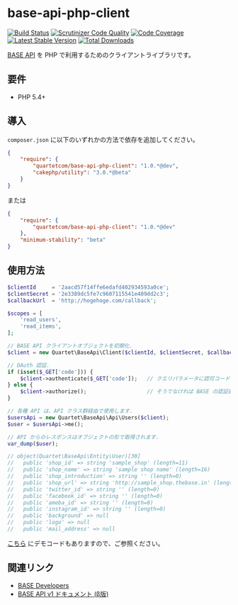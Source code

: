 # base-api-php-client

[![Build Status](https://travis-ci.org/quartetcom/base-api-php-client.svg?branch=master)](https://travis-ci.org/quartetcom/base-api-php-client)
[![Scrutinizer Code Quality](https://scrutinizer-ci.com/g/quartetcom/base-api-php-client/badges/quality-score.png?b=master)](https://scrutinizer-ci.com/g/quartetcom/base-api-php-client/?branch=master)
[![Code Coverage](https://scrutinizer-ci.com/g/quartetcom/base-api-php-client/badges/coverage.png?b=master)](https://scrutinizer-ci.com/g/quartetcom/base-api-php-client/?branch=master)
[![Latest Stable Version](https://poser.pugx.org/quartetcom/base-api-php-client/v/stable.svg)](https://packagist.org/packages/quartetcom/base-api-php-client)
[![Total Downloads](https://poser.pugx.org/quartetcom/base-api-php-client/downloads.svg)](https://packagist.org/packages/quartetcom/base-api-php-client)

[BASE API](https://developers.thebase.in/) を PHP で利用するためのクライアントライブラリです。

## 要件

* PHP 5.4+

## 導入

`composer.json` に以下のいずれかの方法で依存を追加してください。

```json
{
    "require": {
        "quartetcom/base-api-php-client": "1.0.*@dev",
        "cakephp/utility": "3.0.*@beta"
    }
}
```

または

```json
{
    "require": {
        "quartetcom/base-api-php-client": "1.0.*@dev"
    },
    "minimum-stability": "beta"
}
```

## 使用方法

```php
$clientId     = '2aacd57f14ffe6edafd402934593a0ce';
$clientSecret = '2e3389dc5fe7c9607115541e409dd2c3';
$callbackUrl  = 'http://hogehoge.com/callback';

$scopes = [
    'read_users',
    'read_items',
];

// BASE API クライアントオブジェクトを初期化.
$client = new Quartet\BaseApi\Client($clientId, $clientSecret, $callbackUrl, $scopes);

// OAuth 認証.
if (isset($_GET['code'])) {
    $client->authenticate($_GET['code']);   // クエリパラメータに認可コードがセットされていたらそのコードで認証.
} else {
    $client->authorize();                   // そうでなければ BASE の認証画面へリダイレクト.
}

// 各種 API は、API クラス群経由で使用します.
$usersApi = new Quartet\BaseApi\Api\Users($client);
$user = $usersApi->me();

// API からのレスポンスはオブジェクトの形で取得されます.
var_dump($user);

// object(Quartet\BaseApi\Entity\User)[30]
//   public 'shop_id' => string 'sample_shop' (length=11)
//   public 'shop_name' => string 'sample shop name' (length=16)
//   public 'shop_introduction' => string '' (length=0)
//   public 'shop_url' => string 'http://sample_shop.thebase.in' (length=29)
//   public 'twitter_id' => string '' (length=0)
//   public 'facebook_id' => string '' (length=0)
//   public 'ameba_id' => string '' (length=0)
//   public 'instagram_id' => string '' (length=0)
//   public 'background' => null
//   public 'logo' => null
//   public 'mail_address' => null
```

[こちら](demo/index.php) にデモコードもありますので、ご参照ください。

## 関連リンク

* [BASE Developers](https://developers.thebase.in/)
* [BASE API v1 ドキュメント (β版)](https://gist.github.com/baseinc/9634675)
